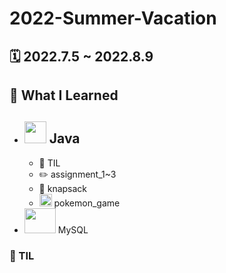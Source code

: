 # 2022-Summer-Vacation

## 🗓 2022.7.5 ~ 2022.8.9


## 📝 What  I Learned
- <img src = https://cdn-icons-png.flaticon.com/512/226/226777.png width = "35" height = "35"> Java 
  - 
  - 📖 TIL
  - ✏️  assignment_1~3
  - 👜 knapsack
  - <img src = https://upload.wikimedia.org/wikipedia/commons/thumb/5/51/Pokebola-pokeball-png-0.png/220px-Pokebola-pokeball-png-0.png width = "20" > pokemon_game
- <img src = https://velog.velcdn.com/images/dogfootbirdfoot/post/47ece3eb-303a-401e-bfde-12460ebf27b0/MySQL-Logo.wine.png width = "50" height = "40"> MySQL



### 📝 TIL